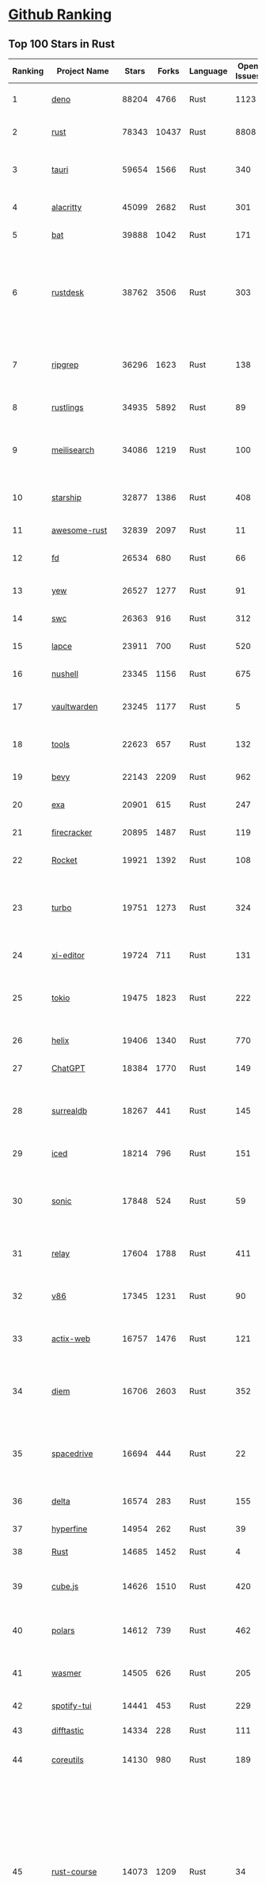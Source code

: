 [Github Ranking](../README.md)
==========

## Top 100 Stars in Rust

| Ranking | Project Name | Stars | Forks | Language | Open Issues | Description | Last Commit |
| ------- | ------------ | ----- | ----- | -------- | ----------- | ----------- | ----------- |
| 1 | [deno](https://github.com/denoland/deno) | 88204 | 4766 | Rust | 1123 | A modern runtime for JavaScript and TypeScript. | 2023-02-28T23:14:17Z |
| 2 | [rust](https://github.com/rust-lang/rust) | 78343 | 10437 | Rust | 8808 | Empowering everyone to build reliable and efficient software. | 2023-03-01T02:52:26Z |
| 3 | [tauri](https://github.com/tauri-apps/tauri) | 59654 | 1566 | Rust | 340 | Build smaller, faster, and more secure desktop applications with a web frontend. | 2023-02-28T15:53:21Z |
| 4 | [alacritty](https://github.com/alacritty/alacritty) | 45099 | 2682 | Rust | 301 | A cross-platform, OpenGL terminal emulator. | 2023-02-28T23:04:45Z |
| 5 | [bat](https://github.com/sharkdp/bat) | 39888 | 1042 | Rust | 171 | A cat(1) clone with wings. | 2023-02-25T01:21:14Z |
| 6 | [rustdesk](https://github.com/rustdesk/rustdesk) | 38762 | 3506 | Rust | 303 | Open source virtual / remote desktop infrastructure for everyone! The open source TeamViewer alternative. Display and control your PC and Android devices from anywhere at anytime. | 2023-03-01T02:38:25Z |
| 7 | [ripgrep](https://github.com/BurntSushi/ripgrep) | 36296 | 1623 | Rust | 138 | ripgrep recursively searches directories for a regex pattern while respecting your gitignore | 2023-02-27T14:09:44Z |
| 8 | [rustlings](https://github.com/rust-lang/rustlings) | 34935 | 5892 | Rust | 89 | :crab: Small exercises to get you used to reading and writing Rust code! | 2023-02-27T20:49:34Z |
| 9 | [meilisearch](https://github.com/meilisearch/meilisearch) | 34086 | 1219 | Rust | 100 | A lightning-fast search engine that fits effortlessly into your apps, websites, and workflow. | 2023-02-28T19:08:27Z |
| 10 | [starship](https://github.com/starship/starship) | 32877 | 1386 | Rust | 408 | ☄🌌️  The minimal, blazing-fast, and infinitely customizable prompt for any shell! | 2023-02-28T20:30:26Z |
| 11 | [awesome-rust](https://github.com/rust-unofficial/awesome-rust) | 32839 | 2097 | Rust | 11 | A curated list of Rust code and resources. | 2023-03-01T01:46:08Z |
| 12 | [fd](https://github.com/sharkdp/fd) | 26534 | 680 | Rust | 66 | A simple, fast and user-friendly alternative to 'find' | 2023-02-26T06:41:34Z |
| 13 | [yew](https://github.com/yewstack/yew) | 26527 | 1277 | Rust | 91 | Rust / Wasm framework for building client web apps | 2023-02-27T17:13:30Z |
| 14 | [swc](https://github.com/swc-project/swc) | 26363 | 916 | Rust | 312 | Rust-based platform for the Web | 2023-02-28T08:23:26Z |
| 15 | [lapce](https://github.com/lapce/lapce) | 23911 | 700 | Rust | 520 | Lightning-fast and Powerful Code Editor written in Rust | 2023-03-01T01:13:59Z |
| 16 | [nushell](https://github.com/nushell/nushell) | 23345 | 1156 | Rust | 675 | A new type of shell | 2023-03-01T02:18:14Z |
| 17 | [vaultwarden](https://github.com/dani-garcia/vaultwarden) | 23245 | 1177 | Rust | 5 | Unofficial Bitwarden compatible server written in Rust, formerly known as bitwarden_rs | 2023-03-01T01:41:27Z |
| 18 | [tools](https://github.com/rome/tools) | 22623 | 657 | Rust | 132 | Unified developer tools for JavaScript, TypeScript, and the web | 2023-02-28T08:33:15Z |
| 19 | [bevy](https://github.com/bevyengine/bevy) | 22143 | 2209 | Rust | 962 | A refreshingly simple data-driven game engine built in Rust | 2023-03-01T02:47:21Z |
| 20 | [exa](https://github.com/ogham/exa) | 20901 | 615 | Rust | 247 | A modern replacement for ‘ls’. | 2023-02-26T12:51:16Z |
| 21 | [firecracker](https://github.com/firecracker-microvm/firecracker) | 20895 | 1487 | Rust | 119 | Secure and fast microVMs for serverless computing. | 2023-02-28T21:57:35Z |
| 22 | [Rocket](https://github.com/SergioBenitez/Rocket) | 19921 | 1392 | Rust | 108 | A web framework for Rust. | 2023-02-26T10:55:34Z |
| 23 | [turbo](https://github.com/vercel/turbo) | 19751 | 1273 | Rust | 324 | Incremental bundler and build system optimized for JavaScript and TypeScript, written in Rust – including Turbopack and Turborepo. | 2023-03-01T02:45:06Z |
| 24 | [xi-editor](https://github.com/xi-editor/xi-editor) | 19724 | 711 | Rust | 131 | A modern editor with a backend written in Rust. | 2023-02-01T16:30:16Z |
| 25 | [tokio](https://github.com/tokio-rs/tokio) | 19475 | 1823 | Rust | 222 | A runtime for writing reliable asynchronous applications with Rust. Provides I/O, networking, scheduling, timers, ... | 2023-02-28T23:46:15Z |
| 26 | [helix](https://github.com/helix-editor/helix) | 19406 | 1340 | Rust | 770 | A post-modern modal text editor. | 2023-03-01T01:26:03Z |
| 27 | [ChatGPT](https://github.com/lencx/ChatGPT) | 18384 | 1770 | Rust | 149 | 🔮 ChatGPT Desktop Application (Mac, Windows and Linux) | 2023-02-28T10:21:01Z |
| 28 | [surrealdb](https://github.com/surrealdb/surrealdb) | 18267 | 441 | Rust | 145 | A scalable, distributed, collaborative, document-graph database, for the realtime web | 2023-02-28T09:18:19Z |
| 29 | [iced](https://github.com/iced-rs/iced) | 18214 | 796 | Rust | 151 | A cross-platform GUI library for Rust, inspired by Elm | 2023-02-28T19:47:39Z |
| 30 | [sonic](https://github.com/valeriansaliou/sonic) | 17848 | 524 | Rust | 59 | 🦔 Fast, lightweight & schema-less search backend. An alternative to Elasticsearch that runs on a few MBs of RAM. | 2023-01-08T19:14:14Z |
| 31 | [relay](https://github.com/facebook/relay) | 17604 | 1788 | Rust | 411 | Relay is a JavaScript framework for building data-driven React applications. | 2023-03-01T00:15:18Z |
| 32 | [v86](https://github.com/copy/v86) | 17345 | 1231 | Rust | 90 | x86 virtualization in your browser, recompiling x86 to wasm on the fly | 2023-02-20T10:45:27Z |
| 33 | [actix-web](https://github.com/actix/actix-web) | 16757 | 1476 | Rust | 121 | Actix Web is a powerful, pragmatic, and extremely fast web framework for Rust. | 2023-02-26T21:57:18Z |
| 34 | [diem](https://github.com/diem/diem) | 16706 | 2603 | Rust | 352 | Diem’s mission is to build a trusted and innovative financial network that empowers people and businesses around the world. | 2023-02-28T09:33:09Z |
| 35 | [spacedrive](https://github.com/spacedriveapp/spacedrive) | 16694 | 444 | Rust | 22 | Spacedrive is an open source cross-platform file explorer, powered by a virtual distributed filesystem written in Rust. | 2023-02-28T20:13:06Z |
| 36 | [delta](https://github.com/dandavison/delta) | 16574 | 283 | Rust | 155 | A syntax-highlighting pager for git, diff, and grep output | 2023-02-28T11:49:28Z |
| 37 | [hyperfine](https://github.com/sharkdp/hyperfine) | 14954 | 262 | Rust | 39 | A command-line benchmarking tool | 2023-03-01T01:23:19Z |
| 38 | [Rust](https://github.com/TheAlgorithms/Rust) | 14685 | 1452 | Rust | 4 |  All Algorithms implemented in Rust  | 2023-02-28T13:00:37Z |
| 39 | [cube.js](https://github.com/cube-js/cube.js) | 14626 | 1510 | Rust | 420 | 📊  Cube — The Semantic Layer for Building Data Applications | 2023-02-28T20:48:46Z |
| 40 | [polars](https://github.com/pola-rs/polars) | 14612 | 739 | Rust | 462 | Fast multi-threaded, hybrid-out-of-core DataFrame library in Rust \| Python \| Node.js | 2023-03-01T03:00:55Z |
| 41 | [wasmer](https://github.com/wasmerio/wasmer) | 14505 | 626 | Rust | 205 | 🚀 The leading WebAssembly Runtime supporting WASI and Emscripten | 2023-03-01T00:00:02Z |
| 42 | [spotify-tui](https://github.com/Rigellute/spotify-tui) | 14441 | 453 | Rust | 229 | Spotify for the terminal written in Rust 🚀 | 2023-01-20T22:39:05Z |
| 43 | [difftastic](https://github.com/Wilfred/difftastic) | 14334 | 228 | Rust | 111 | a structural diff that understands syntax 🟥🟩 | 2023-02-24T16:48:17Z |
| 44 | [coreutils](https://github.com/uutils/coreutils) | 14130 | 980 | Rust | 189 | Cross-platform Rust rewrite of the GNU coreutils | 2023-02-28T19:24:42Z |
| 45 | [rust-course](https://github.com/sunface/rust-course) | 14073 | 1209 | Rust | 34 | “连续六年成为全世界最受喜爱的语言，无 GC 也无需手动内存管理、极高的性能和安全性、过程/OO/函数式编程、优秀的包管理、JS 未来基石" — 工作之余的第二语言来试试 Rust 吧。<<Rust语言圣经>>拥有全面且深入的讲解、生动贴切的示例、德芙般丝滑的内容，甚至还有JS程序员关注的 WASM 和 Deno 等专题。这可能是目前最用心的 Rust 中文学习教程 / Book  | 2023-03-01T01:48:07Z |
| 46 | [RustPython](https://github.com/RustPython/RustPython) | 13733 | 927 | Rust | 217 | A Python Interpreter written in Rust | 2023-02-28T22:57:30Z |
| 47 | [egui](https://github.com/emilk/egui) | 13679 | 970 | Rust | 350 | egui: an easy-to-use immediate mode GUI in Rust that runs on both web and native | 2023-03-01T01:01:55Z |
| 48 | [anki](https://github.com/ankitects/anki) | 13335 | 1670 | Rust | 104 | Anki for desktop computers | 2023-02-28T07:26:36Z |
| 49 | [vector](https://github.com/vectordotdev/vector) | 12855 | 1025 | Rust | 1613 | A high-performance observability data pipeline. | 2023-03-01T01:09:57Z |
| 50 | [tikv](https://github.com/tikv/tikv) | 12720 | 1919 | Rust | 962 | Distributed transactional key-value database, originally created to complement TiDB | 2023-02-28T19:52:42Z |
| 51 | [mdBook](https://github.com/rust-lang/mdBook) | 12663 | 1294 | Rust | 357 | Create book from markdown files. Like Gitbook but implemented in Rust | 2023-02-28T20:38:31Z |
| 52 | [navi](https://github.com/denisidoro/navi) | 12531 | 452 | Rust | 47 | An interactive cheatsheet tool for the command-line | 2022-12-21T11:06:29Z |
| 53 | [gitui](https://github.com/extrawurst/gitui) | 12427 | 389 | Rust | 103 | Blazing 💥 fast terminal-ui for git written in rust 🦀 | 2023-03-01T02:59:23Z |
| 54 | [book](https://github.com/rust-lang/book) | 11637 | 2737 | Rust | 171 | The Rust Programming Language | 2023-02-28T12:00:52Z |
| 55 | [wasmtime](https://github.com/bytecodealliance/wasmtime) | 11576 | 929 | Rust | 481 | A fast and secure runtime for WebAssembly | 2023-03-01T01:16:46Z |
| 56 | [ruffle](https://github.com/ruffle-rs/ruffle) | 11546 | 585 | Rust | 2362 | A Flash Player emulator written in Rust | 2023-03-01T02:43:36Z |
| 57 | [rust-analyzer](https://github.com/rust-lang/rust-analyzer) | 11489 | 1184 | Rust | 1172 | A Rust compiler front-end for IDEs | 2023-03-01T00:42:30Z |
| 58 | [Pake](https://github.com/tw93/Pake) | 11442 | 860 | Rust | 6 | 🤱🏻 Turn any webpage into a desktop app with Rust.  🤱🏻 很简单的用 Rust 打包网页生成很小的桌面 App | 2023-02-28T07:53:01Z |
| 59 | [carbonyl](https://github.com/fathyb/carbonyl) | 11392 | 250 | Rust | 28 | Chromium running inside your terminal | 2023-02-26T21:31:10Z |
| 60 | [hyper](https://github.com/hyperium/hyper) | 11309 | 1335 | Rust | 175 | An HTTP library for Rust | 2023-02-28T23:12:43Z |
| 61 | [tree-sitter](https://github.com/tree-sitter/tree-sitter) | 11005 | 630 | Rust | 348 | An incremental parsing system for programming tools | 2023-03-01T02:29:20Z |
| 62 | [static-analysis](https://github.com/analysis-tools-dev/static-analysis) | 10935 | 1229 | Rust | 1 | ⚙️ A curated list of static analysis (SAST) tools and linters for all programming languages, config files, build tools, and more. The focus is on tools which improve code quality. | 2023-02-28T22:17:58Z |
| 63 | [just](https://github.com/casey/just) | 10824 | 274 | Rust | 161 | 🤖 Just a command runner | 2023-02-17T20:40:53Z |
| 64 | [clap](https://github.com/clap-rs/clap) | 10767 | 892 | Rust | 208 | A full featured, fast Command Line Argument Parser for Rust | 2023-03-01T00:54:25Z |
| 65 | [rust-raspberrypi-OS-tutorials](https://github.com/rust-embedded/rust-raspberrypi-OS-tutorials) | 10487 | 630 | Rust | 1 | :books: Learn to write an embedded OS in Rust :crab: | 2022-12-30T20:30:34Z |
| 66 | [fnm](https://github.com/Schniz/fnm) | 10408 | 301 | Rust | 87 | 🚀 Fast and simple Node.js version manager, built in Rust | 2023-02-28T17:47:31Z |
| 67 | [zola](https://github.com/getzola/zola) | 10408 | 742 | Rust | 146 | A fast static site generator in a single binary with everything built-in. https://www.getzola.org | 2023-02-26T19:01:14Z |
| 68 | [zellij](https://github.com/zellij-org/zellij) | 10266 | 312 | Rust | 387 | A terminal workspace with batteries included | 2023-02-28T21:09:24Z |
| 69 | [solana](https://github.com/solana-labs/solana) | 10067 | 2780 | Rust | 790 | Web-Scale Blockchain for fast, secure, scalable, decentralized apps and marketplaces. | 2023-03-01T00:54:31Z |
| 70 | [diesel](https://github.com/diesel-rs/diesel) | 9975 | 877 | Rust | 95 | A safe, extensible ORM and Query Builder for Rust | 2023-02-28T19:12:57Z |
| 71 | [cargo](https://github.com/rust-lang/cargo) | 9905 | 1933 | Rust | 1352 | The Rust package manager | 2023-02-28T22:58:17Z |
| 72 | [comprehensive-rust](https://github.com/google/comprehensive-rust) | 9842 | 448 | Rust | 37 | This is the Rust course used by the Android team at Google. It provides you the material to quickly teach Rust to everyone. | 2023-03-01T01:53:03Z |
| 73 | [tui-rs](https://github.com/fdehau/tui-rs) | 9823 | 460 | Rust | 90 | Build terminal user interfaces and dashboards using Rust | 2023-02-20T08:24:26Z |
| 74 | [py-spy](https://github.com/benfred/py-spy) | 9788 | 346 | Rust | 94 | Sampling profiler for Python programs | 2023-02-21T11:58:31Z |
| 75 | [czkawka](https://github.com/qarmin/czkawka) | 9666 | 271 | Rust | 239 | Multi functional app to find duplicates, empty folders, similar images etc. | 2023-02-26T16:28:22Z |
| 76 | [neovide](https://github.com/neovide/neovide) | 9601 | 379 | Rust | 340 | No Nonsense Neovim Client in Rust | 2023-02-28T03:22:55Z |
| 77 | [zoxide](https://github.com/ajeetdsouza/zoxide) | 9540 | 346 | Rust | 29 | A smarter cd command. Supports all major shells. | 2023-02-28T04:28:41Z |
| 78 | [RustScan](https://github.com/RustScan/RustScan) | 9373 | 675 | Rust | 91 | 🤖 The Modern Port Scanner 🤖 | 2023-02-28T02:50:46Z |
| 79 | [ruff](https://github.com/charliermarsh/ruff) | 9342 | 295 | Rust | 202 | An extremely fast Python linter, written in Rust. | 2023-03-01T00:59:59Z |
| 80 | [lsd](https://github.com/Peltoche/lsd) | 9267 | 307 | Rust | 94 | The next gen ls command | 2023-02-02T16:21:03Z |
| 81 | [xsv](https://github.com/BurntSushi/xsv) | 9198 | 292 | Rust | 108 | A fast CSV command line toolkit written in Rust. | 2022-12-22T10:10:37Z |
| 82 | [rust-clippy](https://github.com/rust-lang/rust-clippy) | 9014 | 1187 | Rust | 1638 | A bunch of lints to catch common mistakes and improve your Rust code. Book: https://doc.rust-lang.org/clippy/ | 2023-02-28T22:09:27Z |
| 83 | [axum](https://github.com/tokio-rs/axum) | 8800 | 607 | Rust | 19 | Ergonomic and modular web framework built with Tokio, Tower, and Hyper | 2023-02-28T23:43:38Z |
| 84 | [spotifyd](https://github.com/Spotifyd/spotifyd) | 8661 | 407 | Rust | 59 | A spotify daemon | 2023-02-28T15:37:59Z |
| 85 | [druid](https://github.com/linebender/druid) | 8605 | 544 | Rust | 256 | A data-first Rust-native UI design toolkit.  | 2023-02-28T16:58:05Z |
| 86 | [talent-plan](https://github.com/pingcap/talent-plan) | 8532 | 1125 | Rust | 96 | open source training courses about distributed database and distributed systems | 2023-02-26T08:31:48Z |
| 87 | [xray](https://github.com/atom-archive/xray) | 8530 | 245 | Rust | 16 | An experimental next-generation Electron-based text editor | 2019-07-22T17:46:06Z |
| 88 | [broot](https://github.com/Canop/broot) | 8256 | 194 | Rust | 161 | A new way to see and navigate directory trees : https://dystroy.org/broot | 2023-02-28T16:39:11Z |
| 89 | [rayon](https://github.com/rayon-rs/rayon) | 8216 | 412 | Rust | 139 | Rayon: A data parallelism library for Rust | 2023-02-27T19:27:21Z |
| 90 | [universal-android-debloater](https://github.com/0x192/universal-android-debloater) | 8178 | 473 | Rust | 212 | Cross-platform GUI written in Rust using ADB to debloat non-rooted android devices. Improve your privacy, the security and battery life of your device. | 2023-02-27T20:45:09Z |
| 91 | [sqlx](https://github.com/launchbadge/sqlx) | 8111 | 831 | Rust | 404 | 🧰 The Rust SQL Toolkit. An async, pure Rust SQL crate featuring compile-time checked queries without a DSL. Supports PostgreSQL, MySQL, SQLite, and MSSQL. | 2023-02-26T21:49:05Z |
| 92 | [substrate](https://github.com/paritytech/substrate) | 7942 | 2526 | Rust | 994 | Substrate: The platform for blockchain innovators | 2023-03-01T01:36:20Z |
| 93 | [windows-rs](https://github.com/microsoft/windows-rs) | 7910 | 347 | Rust | 30 | Rust for Windows | 2023-02-27T21:06:03Z |
| 94 | [tokei](https://github.com/XAMPPRocky/tokei) | 7898 | 401 | Rust | 92 | Count your code, quickly. | 2023-02-21T08:35:21Z |
| 95 | [amethyst](https://github.com/amethyst/amethyst) | 7889 | 776 | Rust | 0 | Data-oriented and data-driven game engine written in Rust | 2021-12-06T18:23:49Z |
| 96 | [pyo3](https://github.com/PyO3/pyo3) | 7786 | 510 | Rust | 145 | Rust bindings for the Python interpreter | 2023-02-28T09:50:40Z |
| 97 | [nom](https://github.com/rust-bakery/nom) | 7775 | 751 | Rust | 182 | Rust parser combinator framework | 2023-02-28T20:48:53Z |
| 98 | [warp](https://github.com/seanmonstar/warp) | 7763 | 651 | Rust | 159 | A super-easy, composable, web server framework for warp speeds. | 2023-02-25T15:01:27Z |
| 99 | [Infinite-Storage-Glitch](https://github.com/DvorakDwarf/Infinite-Storage-Glitch) | 7763 | 382 | Rust | 29 | ISG lets you use YouTube as cloud storage for ANY files, not just video | 2023-02-28T00:35:21Z |
| 100 | [actix](https://github.com/actix/actix) | 7724 | 611 | Rust | 35 | Actor framework for Rust. | 2023-01-27T16:50:49Z |

